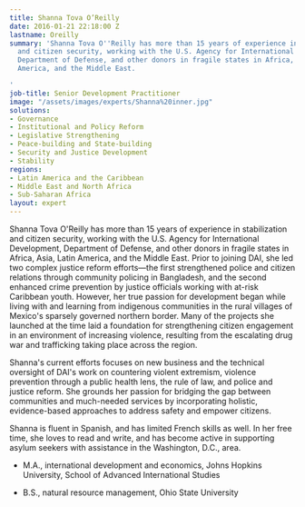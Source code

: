 ```yaml
---
title: Shanna Tova O’Reilly
date: 2016-01-21 22:18:00 Z
lastname: Oreilly
summary: 'Shanna Tova O''Reilly has more than 15 years of experience in stabilization
  and citizen security, working with the U.S. Agency for International Development,
  Department of Defense, and other donors in fragile states in Africa, Asia, Latin
  America, and the Middle East.

'
job-title: Senior Development Practitioner
image: "/assets/images/experts/Shanna%20inner.jpg"
solutions:
- Governance
- Institutional and Policy Reform
- Legislative Strengthening
- Peace-building and State-building
- Security and Justice Development
- Stability
regions:
- Latin America and the Caribbean
- Middle East and North Africa
- Sub-Saharan Africa
layout: expert
---
```


Shanna Tova O'Reilly has more than 15 years of experience in stabilization and citizen security, working with the U.S. Agency for International Development, Department of Defense, and other donors in fragile states in Africa, Asia, Latin America, and the Middle East. Prior to joining DAI, she led two complex justice reform efforts—the first strengthened police and citizen relations through community policing in Bangladesh, and the second enhanced crime prevention by justice officials working with at-risk Caribbean youth. However, her true passion for development began while living with and learning from indigenous communities in the rural villages of Mexico's sparsely governed northern border. Many of the projects she launched at the time laid a foundation for strengthening citizen engagement in an environment of increasing violence, resulting from the escalating drug war and trafficking taking place across the region.

Shanna's current efforts focuses on new business and the technical oversight of DAI's work on countering violent extremism, violence prevention through a public health lens, the rule of law, and police and justice reform. She grounds her passion for bridging the gap between communities and much-needed services by incorporating holistic, evidence-based approaches to address safety and empower citizens.

Shanna is fluent in Spanish, and has limited French skills as well. In her free time, she loves to read and write, and has become active in supporting asylum seekers with assistance in the Washington, D.C., area.

* M.A., international development and economics, Johns Hopkins University, School of Advanced International Studies

* B.S., natural resource management, Ohio State University